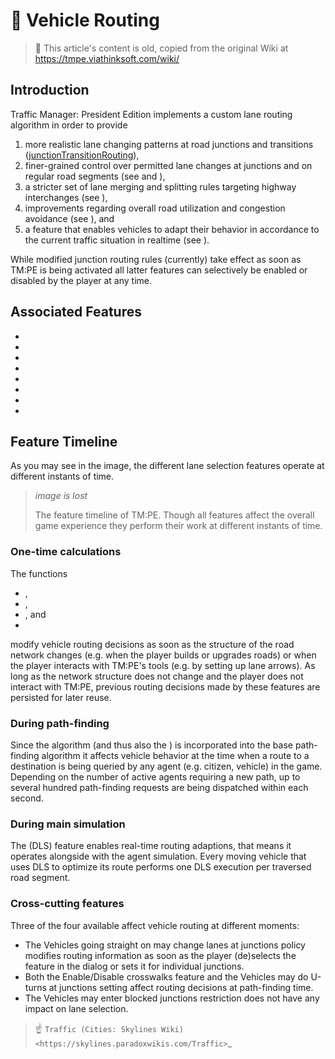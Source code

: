 # 👴 Vehicle Routing

> 👴 This article's content is old, copied from the original Wiki at https://tmpe.viathinksoft.com/wiki/

## Introduction

Traffic Manager: President Edition implements a custom lane routing algorithm in order to provide

1. more realistic lane changing patterns at road junctions and transitions ([junctionTransitionRouting](#)),
2. finer-grained control over permitted lane changes at junctions and on regular road segments
   (see [](Lane-Arrows.md) and [](Lane-Connectors.md)),
3. a stricter set of lane merging and splitting rules targeting highway interchanges
   (see [](Highway-Junction-Rules.md)),
4. improvements regarding overall road utilization and congestion avoidance
   (see [](Advanced-Vehicle-AI.md)), and
5. a feature that enables vehicles to adapt their behavior in accordance to the current traffic situation
   in realtime (see [](L-Dynamic-Lane-Selection.md)).

While modified junction routing rules (currently) take effect as soon as TM:PE is being activated
all latter features can selectively be enabled or disabled by the player at any time.

## Associated Features

* [](L-Junction-and-Transition-Routing.md)
* [](Highway-Junction-Rules.md)
* [](Lane-Arrows.md)
* [](Lane-Connectors.md)
* [](Junction-Restrictions.md)
* [](L-Modified-Path-Finding.md)
* [](Advanced-Vehicle-AI.md)
* [](L-Dynamic-Lane-Selection.md)

## Feature Timeline

As you may see in the image, the different lane selection features operate at different instants of time.

> _image is lost_
>
> The feature timeline of TM:PE. Though all features affect the overall game experience they perform their work at
> different instants of time.

### One-time calculations

The functions

* [](L-Junction-and-Transition-Routing.md),
* [](Lane-Arrows.md),
* [](Lane-Connectors.md), and
* [](Highway-Junction-Rules.md)

modify vehicle routing decisions as soon as the structure of the road network changes
(e.g. when the player builds or upgrades roads) or when the player interacts with TM:PE's tools
(e.g. by setting up lane arrows). As long as the network structure does not change and the player
does not interact with TM:PE, previous routing decisions made by these features are persisted
for later reuse.

### During path-finding

Since the [](L-Modified-Path-Finding.md) algorithm (and thus also the [](L-Advanced-AI.md))
is incorporated into the base path-finding algorithm it affects vehicle behavior at the time
when a route to a destination is being queried by any agent (e.g. citizen, vehicle) in the
game. Depending on the number of active agents requiring a new path, up to several hundred
path-finding requests are being dispatched within each second.

### During main simulation

The [](L-Dynamic-Lane-Selection.md) (DLS) feature enables real-time routing adaptions, that
means it operates alongside with the agent simulation. Every moving vehicle that uses DLS
to optimize its route performs one DLS execution per traversed road segment.

### Cross-cutting features

Three of the four available [](Junction-Restrictions.md) affect vehicle routing at different moments:

* The Vehicles going straight on may change lanes at junctions policy modifies routing
  information as soon as the player (de)selects the feature in the [](Settings.md) dialog or sets
  it for individual junctions.
* Both the Enable/Disable crosswalks feature and the Vehicles may do U-turns at junctions
  setting affect routing decisions at path-finding time.
* The Vehicles may enter blocked junctions restriction does not have any impact on lane selection.

> ☝️ `Traffic (Cities: Skylines Wiki) <https://skylines.paradoxwikis.com/Traffic>`_
